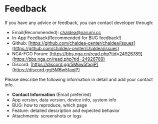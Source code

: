 # Feedback

If you have any advice or feedback, you can contact developer through:

* Email(Recommended): [chaldea@narumi.cc](mailto:chaldea.narumi.cc)
* In-App Feedback(Recommended for BUG feedback!)
* Github: [https://github.com/chaldea-center/chaldea/issues](https://github.com/chaldea-center/chaldea/issues)
* NGA-FGO Forum: [https://bbs.nga.cn/read.php?tid=24926789](https://bbs.nga.cn/read.php?tid=24926789)
* Discord: [https://discord.gg/5M6w5faqjP](https://discord.gg/5M6w5faqjP)
<!-- * QQ Channel: [Chaldea](https://jq.qq.com/?_wv=1027&k=kvHMMxGn) -->

Please describe the following information in detail and add your contact info.

* **Contact Information** (Email preferred)
* App version, data version, device info, system info
* BUG: how to reproduce, which page
* Feature: detailed description and expected behavior
* Attachments: screenshots or logs
